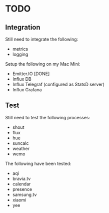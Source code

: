 # TODO

## Integration

Still need to integrate the following:

* metrics
* logging

Setup the following on my Mac Mini:

* Emitter.IO [DONE]
* Influx DB
* Influx Telegraf (configured as StatsD server)
* Influx Grafana


## Test

Still need to test the following processes:

* shout
* flux
* hue
* suncalc
* weather
* wemo

The following have been tested:

* aqi
* bravia.tv
* calendar
* presence
* samsung.tv
* xiaomi
* yee

